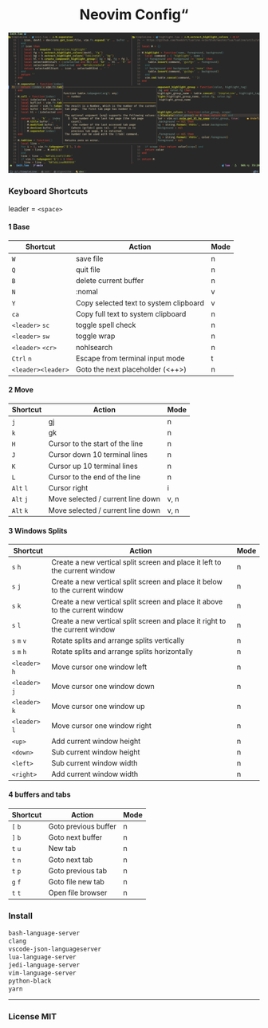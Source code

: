 <h1 align="center">
  Neovim Config“
</h1>


![demo](./demo.png)

### Keyboard Shortcuts

leader = `<space>`

#### 1 Base
| Shortcut           | Action                                 | Mode |
|--------------------|----------------------------------------|------|
| `W`                | save file                              | n    |
| `Q`                | quit file                              | n    |
| `B`                | delete current buffer                  | n    |
| `N`                | :nomal                                 | v    |
| `Y`                | Copy selected text to system clipboard | v    |
| `ca`               | Copy full text to system clipboard     | n    |
| `<leader>` `sc`    | toggle spell check                     | n    |
| `<leader>` `sw`    | toggle wrap                            | n    |
| `<leader>` `<cr>`  | nohlsearch                             | n    |
| `Ctrl` `n`         | Escape from terminal input mode        | t    |
| `<leader><leader>` | Goto the next placeholder (<++>)       | n    |

#### 2 Move
| Shortcut  | Action                            | Mode |
|-----------|-----------------------------------|------|
| `j`       | gj                                | n    |
| `k`       | gk                                | n    |
| `H`       | Cursor to the start of the line   | n    |
| `J`       | Cursor down 10 terminal lines     | n    |
| `K`       | Cursor up 10 terminal lines       | n    |
| `L`       | Cursor to the end of the line     | n    |
| `Alt` `l` | Cursor right                      | i    |
| `Alt` `j` | Move selected / current line down | v, n |
| `Alt` `k` | Move selected / current line down | v, n |

#### 3 Windows Splits
| Shortcut       | Action                                                                      | Mode |
|----------------|-----------------------------------------------------------------------------|------|
| `s` `h`        | Create a new vertical split screen and place it left to the current window  | n    |
| `s` `j`        | Create a new vertical split screen and place it below to the current window | n    |
| `s` `k`        | Create a new vertical split screen and place it above to the current window | n    |
| `s` `l`        | Create a new vertical split screen and place it right to the current window | n    |
| `s` `m` `v`    | Rotate splits and arrange splits vertically                                 | n    |
| `s` `m` `h`    | Rotate splits and arrange splits horizontally                               | n    |
| `<leader>` `h` | Move cursor one window left                                                 | n    |
| `<leader>` `j` | Move cursor one window down                                                 | n    |
| `<leader>` `k` | Move cursor one window up                                                   | n    |
| `<leader>` `l` | Move cursor one window right                                                | n    |
| `<up>`         | Add current window height                                                   | n    |
| `<down>`       | Sub current window height                                                   | n    |
| `<left>`       | Sub current window width                                                    | n    |
| `<right>`      | Add current window width                                                    | n    |

#### 4 buffers and tabs
| Shortcut | Action               | Mode |
|----------|----------------------|------|
| `[` `b`  | Goto previous buffer | n    |
| `]` `b`  | Goto next buffer     | n    |
| `t` `u`  | New tab              | n    |
| `t` `n`  | Goto next tab        | n    |
| `t` `p`  | Goto previous tab    | n    |
| `g` `f`  | Goto file new tab    | n    |
| `t` `t`  | Open file browser    | n    |


### Install
```shell
bash-language-server
clang
vscode-json-languageserver
lua-language-server
jedi-language-server
vim-language-server
python-black
yarn
```


---

### License MIT

